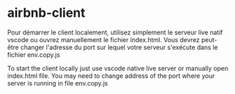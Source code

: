 # airbnb-client
Pour démarrer le client localement, utilisez simplement le serveur live natif vscode ou ouvrez manuellement le fichier index.html. Vous devrez peut-être changer l'adresse du port sur lequel votre serveur s'exécute dans le fichier env.copy.js

To start the client locally just use vscode native live server or manually open index.html file. You may need to change address of the port where your server is running in file env.copy.js

